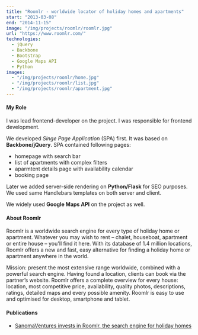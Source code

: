 ```yaml
---
title: "Roomlr - worldwide locator of holiday homes and apartments"
start: "2013-03-08"
end: "2014-11-15"
image: "/img/projects/roomlr/roomlr.jpg"
url: "https://www.roomlr.com/"
technologies:
  - jQuery
  - Backbone
  - Bootstrap
  - Google Maps API
  - Python
images:
  - "/img/projects/roomlr/home.jpg"
  - "/img/projects/roomlr/list.jpg"
  - "/img/projects/roomlr/apartment.jpg"
---
```


#### My Role

I was lead frontend-developer on the project. I was responsible for frontend development.

We developed *Singe Page Application* (SPA) first. It was based on **Backbone/jQuery**. SPA contained following pages:

- homepage with search bar
- list of apartments with complex filters
- aparmtent details page with availability calendar
- booking page

Later we added server-side rendering on **Python/Flask** for SEO purposes. We used same Handlebars templates on both server and client.

We widely used **Google Maps API** on the project as well.

#### About Roomlr

Roomlr is a worldwide search engine for every type of holiday home or apartment.
Whatever you may wish to rent – chalet, houseboat, apartment or entire house – you'll find it here.
With its database of 1.4 million locations, Roomlr offers a new and fast, easy alternative for finding a holiday home or apartment anywhere in the world.

Mission: present the most extensive range worldwide, combined with a powerful search engine. Having found a location, clients can book via the partner’s website. Roomlr offers a complete overview for every house: location, most competitive price, availability, quality photos, descriptions, ratings, detailed maps and every possible amenity. Roomlr is easy to use and optimised for desktop, smartphone and tablet.

#### Publications

- [SanomaVentures invests in Roomlr, the search engine for holiday homes](https://roomlr.pr.co/71015-sanomaventures-invests-in-roomlr-the-search-engine-for-holiday-homes)
